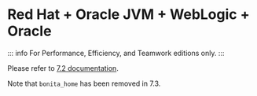 # Red Hat + Oracle JVM + WebLogic + Oracle

::: info
For Performance, Efficiency, and Teamwork editions only.
:::

Please refer to [7.2 documentation](http://documentation.bonitasoft.com/how-install-red-hat-oracle-jvm-weblogic-oracle-0). 

Note that `bonita_home` has been removed in 7.3.   
